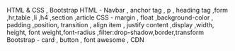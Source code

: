 HTML &  CSS , Bootstrap
HTML - Navbar , anchor tag , p , heading tag ,form ,hr,table ,li ,h4 ,section ,article 
CSS - margin , float ,background-color , padding ,position, transition , align item , justify content ,display ,width, height, font weight,font-radius ,filter:drop-shadow,border,transform
Bootstrap - card , button , font awesome , CDN

